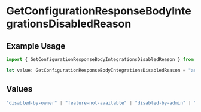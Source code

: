 # GetConfigurationResponseBodyIntegrationsDisabledReason

## Example Usage

```typescript
import { GetConfigurationResponseBodyIntegrationsDisabledReason } from "@vercel/sdk/models/operations";

let value: GetConfigurationResponseBodyIntegrationsDisabledReason = "account-plan-downgrade";
```

## Values

```typescript
"disabled-by-owner" | "feature-not-available" | "disabled-by-admin" | "original-owner-left-the-team" | "account-plan-downgrade" | "original-owner-role-downgraded"
```